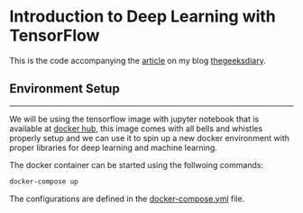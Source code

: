 # Introduction to Deep Learning with TensorFlow

This is the code accompanying the [article]() on my blog [thegeeksdiary](https://thegeeksdiary.com).

## Environment Setup
---

We will be using the tensorflow image with jupyter notebook that is available at [docker hub](https://hub.docker.com/r/thegeeksdiary/tensorflow-jupyter-gpu), this image comes with all bells and whistles properly setup and we can use it to spin up a new docker environment with proper libraries for deep learning and machine learning.

The docker container can be started using the follwoing commands:

```bash
docker-compose up
```

The configurations are defined in the [docker-compose.yml](./docker-compose.yml) file.

